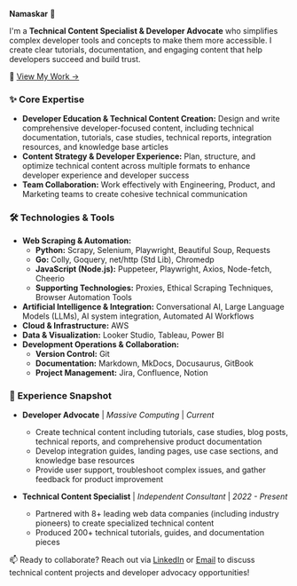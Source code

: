 **Namaskar** 🙏

I'm a **Technical Content Specialist & Developer Advocate** who simplifies complex developer tools and concepts to make them more accessible. I create clear tutorials, documentation, and engaging content that help developers succeed and build trust.

📌 [View My Work →](https://github.com/triposat/published-blogs)

### ✨ **Core Expertise**

* **Developer Education & Technical Content Creation:** Design and write comprehensive developer-focused content, including technical documentation, tutorials, case studies, technical reports, integration resources, and knowledge base articles
* **Content Strategy & Developer Experience:** Plan, structure, and optimize technical content across multiple formats to enhance developer experience and developer success
* **Team Collaboration:** Work effectively with Engineering, Product, and Marketing teams to create cohesive technical communication

### 🛠️ **Technologies & Tools**
* **Web Scraping & Automation:**
    * **Python:** Scrapy, Selenium, Playwright, Beautiful Soup, Requests
    * **Go:** Colly, Goquery, net/http (Std Lib), Chromedp
    * **JavaScript (Node.js):** Puppeteer, Playwright, Axios, Node-fetch, Cheerio
    * **Supporting Technologies:** Proxies, Ethical Scraping Techniques, Browser Automation Tools
* **Artificial Intelligence & Integration:** Conversational AI, Large Language Models (LLMs), AI system integration, Automated AI Workflows
* **Cloud & Infrastructure:** AWS
* **Data & Visualization:** Looker Studio, Tableau, Power BI
* **Development Operations & Collaboration:**
    * **Version Control:** Git
    * **Documentation:** Markdown, MkDocs, Docusaurus, GitBook
    * **Project Management:** Jira, Confluence, Notion

### 💼 **Experience Snapshot**
* **Developer Advocate** | *Massive Computing* | *Current*
    * Create technical content including tutorials, case studies, blog posts, technical reports, and comprehensive product documentation
    * Develop integration guides, landing pages, use case sections, and knowledge base resources
    * Provide user support, troubleshoot complex issues, and gather feedback for product improvement

* **Technical Content Specialist** | *Independent Consultant* | *2022 - Present*
    * Partnered with 8+ leading web data companies (including industry pioneers) to create specialized technical content
    * Produced 200+ technical tutorials, guides, and documentation pieces

📫 Ready to collaborate? Reach out via [LinkedIn](https://www.linkedin.com/in/triposat/) or [Email](mailto:tripathisatyam5721@gmail.com) to discuss technical content projects and developer advocacy opportunities!
